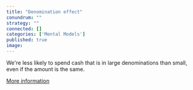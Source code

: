```yaml
---
title: "Denomination effect"
conundrum: ""
strategy: ""
connected: []
categories: ['Mental Models']
published: true
image: 
---
```


We're less likely to spend cash that is in large denominations than small, even if the amount is the same.

[More information](https://en.wikipedia.org/wiki/Denomination_effect)


